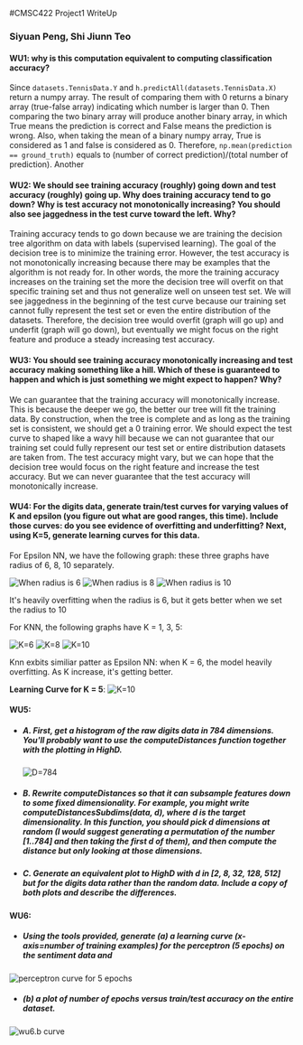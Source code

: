 #CMSC422 Project1 WriteUp
### Siyuan Peng, Shi Jiunn Teo
#### WU1: why is this computation equivalent to computing classification accuracy?
Since ```datasets.TennisData.Y``` and ```h.predictAll(datasets.TennisData.X)``` return a numpy array. The result of comparing them with 0 returns
a binary array (true-false array) indicating which number is larger than 0. Then comparing the two binary array will produce another binary array, in which
True means the prediction is correct and False means the prediction is wrong. Also, when taking the mean of a binary numpy array, True is considered as 1 and
false is considered as 0. Therefore, ```np.mean(prediction == ground_truth)``` equals to (number of correct prediction)/(total number of prediction). Another 
#### WU2: We should see training accuracy (roughly) going down and test accuracy (roughly) going up. Why does training accuracy tend to go down? Why is test accuracy not monotonically increasing? You should also see jaggedness in the test curve toward the left. Why?
Training accuracy tends to go down because we are training the decision tree algorithm on data with labels (supervised learning). The goal of the decision tree
is to minimize the training error. However, the test accuracy is not monotonically increasing because there may be examples that the algorithm is not ready for.
In other words, the more the training accuracy increases on the training set the more the decision tree will overfit on that specific training set and thus not
generalize well on unseen test set. We will see jaggedness in the beginning of the test curve because our training set cannot fully represent the test set or 
even the entire distribution of the datasets. Therefore, the decision tree would overfit (graph will go up) and underfit (graph will go down), but eventually
we might focus on the right feature and produce a steady increasing test accuracy. 
#### WU3: You should see training accuracy monotonically increasing and test accuracy making something like a hill. Which of these is guaranteed to happen and which is just something we might expect to happen? Why?
We can guarantee that the training accuracy will monotonically increase. This is because the deeper we go, the better our tree will fit the training data. 
By construction, when the tree is complete and as long as the training set is consistent, we should get a 0 training error. We should expect the test curve
to shaped like a wavy hill because we can not guarantee that our training set could fully represent our test set or entire distribution datasets are taken from.
The test accuracy might vary, but we can hope that the decision tree would focus on the right feature and increase the test accuracy. But we can never guarantee
that the test accuracy will monotonically increase.
#### WU4: For the digits data, generate train/test curves for varying values of K and epsilon (you figure out what are good ranges, this time). Include those curves: do you see evidence of overfitting and underfitting? Next, using K=5, generate learning curves for this data.
For Epsilon NN, we have the following graph: these three graphs have radius of 6, 8, 10 separately.

![When radius is 6](graph_output/epsilon-balls_6.png)
![When radius is 8](graph_output/epsilon-balls_8.png)
![When radius is 10](graph_output/epsilon-balls_10.png)

It's heavily overfitting when the radius is 6, but it gets better when we set the radius to 10

For KNN, the following graphs have K = 1, 3, 5:

![K=6](graph_output/knn_1.png)
![K=8](graph_output/knn_3.png)
![K=10](graph_output/knn_5.png)

Knn exbits similiar patter as Epsilon NN: when K = 6, the model heavily overfitting. As K increase, it's getting better.

**Learning Curve for K = 5**:
![K=10](graph_output/knn_5.png)
#### WU5: 
- ##### A. First, get a histogram of the raw digits data in 784 dimensions. You'll probably want to use the computeDistances function together with the plotting in HighD. 
  ![D=784](graph_output/histogramA.png)
- ##### B. Rewrite computeDistances so that it can subsample features down to some fixed dimensionality. For example, you might write computeDistancesSubdims(data, d), where d is the target dimensionality. In this function, you should pick d dimensions at random (I would suggest generating a permutation of the number [1..784] and then taking the first d of them), and then compute the distance but only looking at those dimensions. 
- ##### C. Generate an equivalent plot to HighD with d in [2, 8, 32, 128, 512] but for the digits data rather than the random data. Include a copy of both plots and describe the differences.
#### WU6: 
- ##### Using the tools provided, generate (a) a learning curve (x-axis=number of training examples) for the perceptron (5 epochs) on the sentiment data and 

![perceptron curve for 5 epochs](graph_output/Perceptron%20Learning%20Curve%20for%205%20epochs.png)
- ##### (b) a plot of number of epochs versus train/test accuracy on the entire dataset.
![wu6.b curve](graph_output/wu6_b.png)